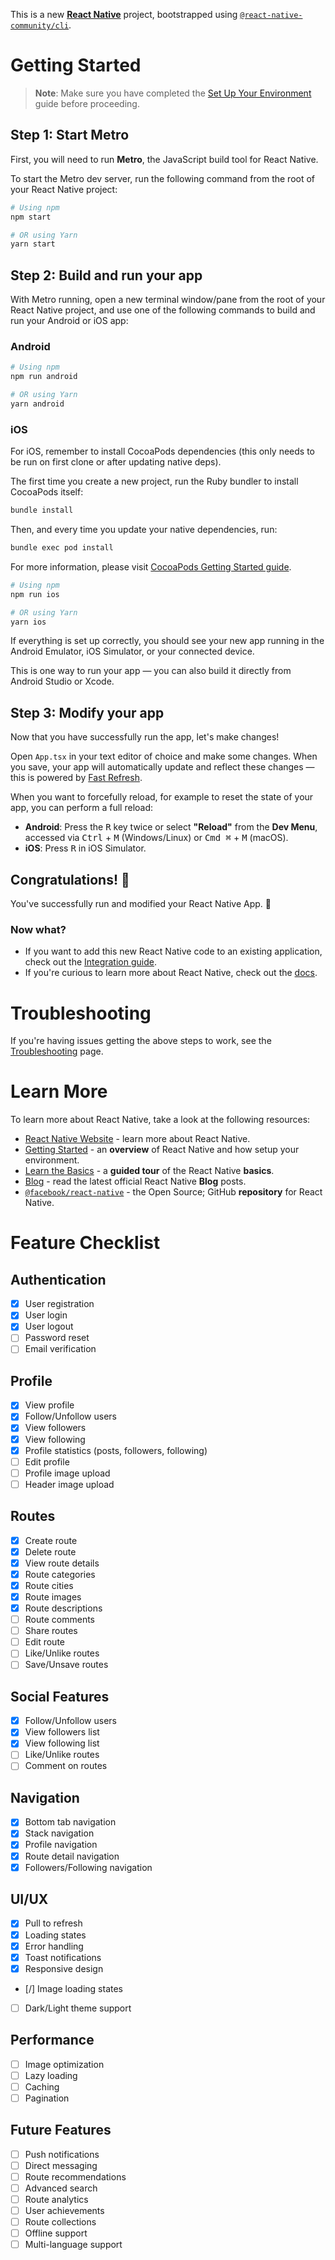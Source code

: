 This is a new [**React Native**](https://reactnative.dev) project, bootstrapped using [`@react-native-community/cli`](https://github.com/react-native-community/cli).

# Getting Started

> **Note**: Make sure you have completed the [Set Up Your Environment](https://reactnative.dev/docs/set-up-your-environment) guide before proceeding.

## Step 1: Start Metro

First, you will need to run **Metro**, the JavaScript build tool for React Native.

To start the Metro dev server, run the following command from the root of your React Native project:

```sh
# Using npm
npm start

# OR using Yarn
yarn start
```

## Step 2: Build and run your app

With Metro running, open a new terminal window/pane from the root of your React Native project, and use one of the following commands to build and run your Android or iOS app:

### Android

```sh
# Using npm
npm run android

# OR using Yarn
yarn android
```

### iOS

For iOS, remember to install CocoaPods dependencies (this only needs to be run on first clone or after updating native deps).

The first time you create a new project, run the Ruby bundler to install CocoaPods itself:

```sh
bundle install
```

Then, and every time you update your native dependencies, run:

```sh
bundle exec pod install
```

For more information, please visit [CocoaPods Getting Started guide](https://guides.cocoapods.org/using/getting-started.html).

```sh
# Using npm
npm run ios

# OR using Yarn
yarn ios
```

If everything is set up correctly, you should see your new app running in the Android Emulator, iOS Simulator, or your connected device.

This is one way to run your app — you can also build it directly from Android Studio or Xcode.

## Step 3: Modify your app

Now that you have successfully run the app, let's make changes!

Open `App.tsx` in your text editor of choice and make some changes. When you save, your app will automatically update and reflect these changes — this is powered by [Fast Refresh](https://reactnative.dev/docs/fast-refresh).

When you want to forcefully reload, for example to reset the state of your app, you can perform a full reload:

- **Android**: Press the <kbd>R</kbd> key twice or select **"Reload"** from the **Dev Menu**, accessed via <kbd>Ctrl</kbd> + <kbd>M</kbd> (Windows/Linux) or <kbd>Cmd ⌘</kbd> + <kbd>M</kbd> (macOS).
- **iOS**: Press <kbd>R</kbd> in iOS Simulator.

## Congratulations! :tada:

You've successfully run and modified your React Native App. :partying_face:

### Now what?

- If you want to add this new React Native code to an existing application, check out the [Integration guide](https://reactnative.dev/docs/integration-with-existing-apps).
- If you're curious to learn more about React Native, check out the [docs](https://reactnative.dev/docs/getting-started).

# Troubleshooting

If you're having issues getting the above steps to work, see the [Troubleshooting](https://reactnative.dev/docs/troubleshooting) page.

# Learn More

To learn more about React Native, take a look at the following resources:

- [React Native Website](https://reactnative.dev) - learn more about React Native.
- [Getting Started](https://reactnative.dev/docs/environment-setup) - an **overview** of React Native and how setup your environment.
- [Learn the Basics](https://reactnative.dev/docs/getting-started) - a **guided tour** of the React Native **basics**.
- [Blog](https://reactnative.dev/blog) - read the latest official React Native **Blog** posts.
- [`@facebook/react-native`](https://github.com/facebook/react-native) - the Open Source; GitHub **repository** for React Native.

# Feature Checklist

## Authentication
- [x] User registration
- [x] User login
- [x] User logout
- [ ] Password reset
- [ ] Email verification

## Profile
- [x] View profile
- [x] Follow/Unfollow users
- [x] View followers
- [x] View following
- [x] Profile statistics (posts, followers, following)
- [ ] Edit profile
- [ ] Profile image upload
- [ ] Header image upload

## Routes
- [x] Create route
- [x] Delete route
- [x] View route details
- [x] Route categories
- [x] Route cities
- [x] Route images
- [x] Route descriptions
- [ ] Route comments
- [ ] Share routes
- [ ] Edit route
- [ ] Like/Unlike routes
- [ ] Save/Unsave routes

## Social Features
- [x] Follow/Unfollow users
- [x] View followers list
- [x] View following list
- [ ] Like/Unlike routes
- [ ] Comment on routes

## Navigation
- [x] Bottom tab navigation
- [x] Stack navigation
- [x] Profile navigation
- [x] Route detail navigation
- [x] Followers/Following navigation

## UI/UX
- [x] Pull to refresh
- [x] Loading states
- [x] Error handling
- [x] Toast notifications
- [x] Responsive design
- [/] Image loading states
- [ ] Dark/Light theme support

## Performance
- [ ] Image optimization
- [ ] Lazy loading
- [ ] Caching
- [ ] Pagination

## Future Features
- [ ] Push notifications
- [ ] Direct messaging
- [ ] Route recommendations
- [ ] Advanced search
- [ ] Route analytics
- [ ] User achievements
- [ ] Route collections
- [ ] Offline support
- [ ] Multi-language support
